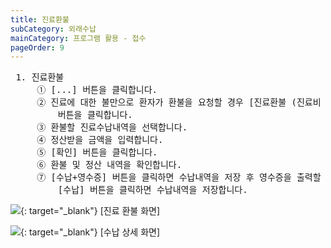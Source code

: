 ```yaml
---
title: 진료환불
subCategory: 외래수납
mainCategory: 프로그램 활용 - 접수
pageOrder: 9
---
```

<pre>
 <t2><bold>1. 진료환불</bold></t2>
     ① [...] 버튼을 클릭합니다.
     ② 진료에 대한 불만으로 환자가 환불을 요청할 경우 [진료환불 (진료비 변경 과수납금 환불)] 
         버튼을 클릭합니다.
     ③ 환불할 진료수납내역을 선택합니다.
     ④ 정산받을 금액을 입력합니다.
     ⑤ [확인] 버튼을 클릭합니다.
     ⑥ 환불 및 정산 내역을 확인합니다.
     ⑦ [수납+영수증] 버튼을 클릭하면 수납내역을 저장 후 영수증을 출력할 수 있습니다.
         [수납] 버튼을 클릭하면 수납내역을 저장합니다.         
</pre>

[![](/images/{{page.url}}_1.png)](/images/{{page.url}}_1.png){: target="_blank"}
[진료 환불 화면]

[![](/images/{{page.url}}_2.png)](/images/{{page.url}}_2.png){: target="_blank"}
[수납 상세 화면]